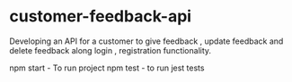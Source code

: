 # customer-feedback-api
Developing an API for a customer to give feedback , update feedback and delete feedback along login , registration functionality.

npm start - To run project
npm test - to run jest tests